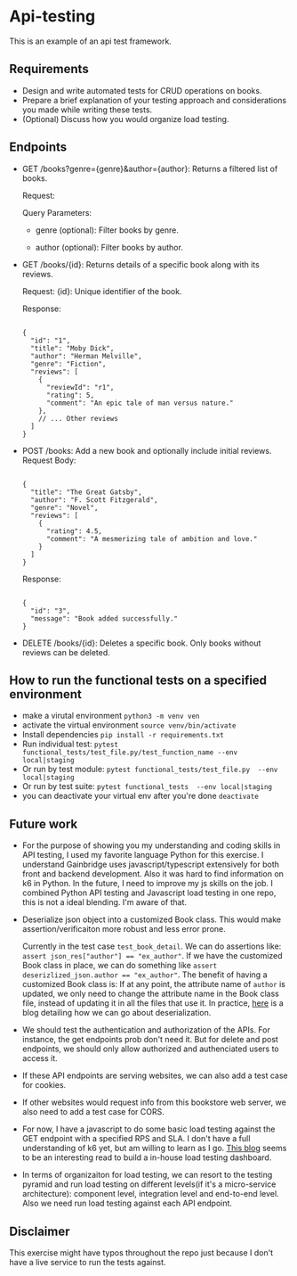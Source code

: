 # Api-testing
This is an example of an api test framework.

## Requirements
- Design and write automated tests for CRUD operations on books.
- Prepare a brief explanation of your testing approach and considerations you made while writing these tests.
- (Optional) Discuss how you would organize load testing.

## Endpoints

* GET /books?genre={genre}&author={author}: Returns a filtered list of books.

  Request:

  Query Parameters:

  * genre (optional): Filter books by genre.

  * author (optional): Filter books by author.

 

* GET /books/{id}: Returns details of a specific book along with its reviews.

  Request:
  {id}: Unique identifier of the book.

  Response:

  <pre><code>
  {
    "id": "1",
    "title": "Moby Dick",
    "author": "Herman Melville",
    "genre": "Fiction",
    "reviews": [
      {
        "reviewId": "r1",
        "rating": 5,
        "comment": "An epic tale of man versus nature."
      },
      // ... Other reviews
    ]
  }
  </code></pre>
 

* POST /books: Add a new book and optionally include initial reviews.
  Request Body:
  <pre><code>
  {
    "title": "The Great Gatsby",
    "author": "F. Scott Fitzgerald",
    "genre": "Novel",
    "reviews": [
      {
        "rating": 4.5,
        "comment": "A mesmerizing tale of ambition and love."
      }
    ]
  }
  </code></pre>

  Response:
  <pre><code>
  {
    "id": "3",
    "message": "Book added successfully."
  }
  </code></pre>


* DELETE /books/{id}: Deletes a specific book. Only books without reviews can be deleted.


## How to run the functional tests on a specified environment
- make a virutal environment `python3 -m venv ven`
- activate the virtual environment `source venv/bin/activate`
- Install dependencies `pip install -r requirements.txt`
- Run individual test: `pytest functional_tests/test_file.py/test_function_name --env local|staging` 
- Or run by test module: `pytest functional_tests/test_file.py  --env local|staging` 
- Or run by test suite: `pytest functional_tests  --env local|staging`
- you can deactivate your virtual env after you're done `deactivate`


## Future work
* For the purpose of showing you my understanding and coding skills in API testing, I used my favorite language Python for this exercise. I understand Gainbridge uses javascript/typescript extensively for both front and backend development. Also it was hard to find information on k6 in Python. In the future, I need to improve my js skills on the job. I combined Python API testing and Javascript load testing in one repo, this is not a ideal blending. I'm aware of that. 

* Deserialize json object into a customized Book class. This would make assertion/verificaiton more robust and less error prone. 

  Currently in the test case `test_book_detail`. We can do assertions like: ` assert json_res["author"] == "ex_author"`. If we have the customized Book class in place, we can do something like `assert deserizlized_json.author == "ex_author"`. The benefit of having a customized Book class is: If at any point, the attribute name of `author` is updated, we only need to change the attribute name in the Book class file, instead of updating it in all the files that use it. In practice, [here](https://levelup.gitconnected.com/how-to-deserialize-json-to-custom-class-objects-in-python-d8b92949cd3b) is a blog detailing how we can go about deserialization.  

* We should test the authentication and authorization of the APIs. For instance, the get endpoints prob don't need it. But for delete and post endpoints, we should only allow authorized and authenciated users to access it. 

* If these API endpoints are serving websites, we can also add a test case for cookies.

* If other websites would request info from this bookstore web server, we also need to add a test case for CORS.

* For now, I have a javascript to do some basic load testing against the GET endpoint with a specified RPS and SLA. I don't have a full understanding of k6 yet, but am willing to learn as I go. [This blog](https://k6.io/blog/building-a-ui-for-the-k6-load-testing-tool/) seems to be an interesting read to build a in-house load testing dashboard. 

* In terms of organizaiton for load testing, we can resort to the testing pyramid and run load testing on different levels(if it's a micro-service architecture): component level, integration level and end-to-end level. Also we need run load testing against each API endpoint. 


## Disclaimer
This exercise might have typos throughout the repo just because I don't have a live service to run the tests against. 